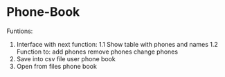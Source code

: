 # Phone-Book
Funtions:
  1. Interface with next function:
     1.1 Show table with phones and names
     1.2 Function to:
       add phones
       remove phones
       change phones      
  1. Save into csv file user phone book
  2. Open from files phone book

